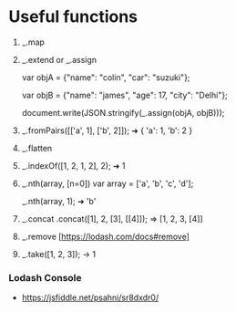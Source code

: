 # Useful functions

1. _.map

2. _.extend or _.assign

    var objA = {"name": "colin", "car": "suzuki"};
    
    var objB = {"name": "james", "age": 17, "city": "Delhi"};
    
    document.write(JSON.stringify(_.assign(objA, objB))); 

3. _.fromPairs([['a', 1], ['b', 2]]);
   ➜ { 'a': 1, 'b': 2 }

4. _.flatten

5. _.indexOf([1, 2, 1, 2], 2);
   ➜ 1

6. _.nth(array, [n=0])
     var array = ['a', 'b', 'c', 'd'];

    _.nth(array, 1);
    ➜ 'b'

7. _.concat
   .concat([1], 2, [3], [[4]]);  => [1, 2, 3, [4]]

8. _.remove [https://lodash.com/docs#remove]


9. _.take([1, 2, 3]); -> 1

### Lodash Console
* https://jsfiddle.net/psahni/sr8dxdr0/
